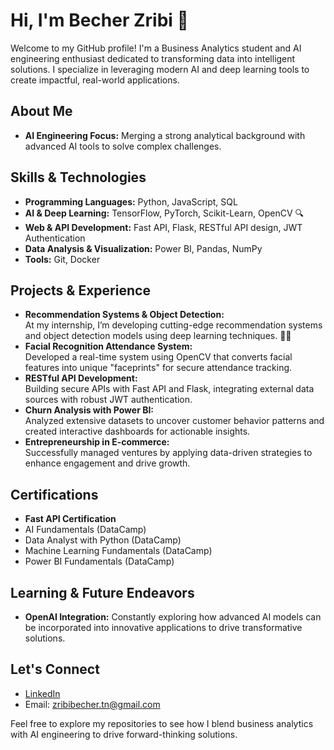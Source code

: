 # Hi, I'm Becher Zribi 👋

Welcome to my GitHub profile! I'm a Business Analytics student and AI engineering enthusiast dedicated to transforming data into intelligent solutions. I specialize in leveraging modern AI and deep learning tools to create impactful, real-world applications.

## About Me
- **AI Engineering Focus:** Merging a strong analytical background with advanced AI tools to solve complex challenges.

## Skills & Technologies
- **Programming Languages:** Python, JavaScript, SQL  
- **AI & Deep Learning:** TensorFlow, PyTorch, Scikit-Learn, OpenCV 🔍  
- **Web & API Development:** Fast API, Flask, RESTful API design, JWT Authentication  
- **Data Analysis & Visualization:** Power BI, Pandas, NumPy  
- **Tools:** Git, Docker

## Projects & Experience
- **Recommendation Systems & Object Detection:**  
  At my internship, I’m developing cutting-edge recommendation systems and object detection models using deep learning techniques. 🎯🏢  
- **Facial Recognition Attendance System:**  
  Developed a real-time system using OpenCV that converts facial features into unique "faceprints" for secure attendance tracking.
- **RESTful API Development:**  
  Building secure APIs with Fast API and Flask, integrating external data sources with robust JWT authentication.
- **Churn Analysis with Power BI:**  
  Analyzed extensive datasets to uncover customer behavior patterns and created interactive dashboards for actionable insights.
- **Entrepreneurship in E-commerce:**  
  Successfully managed ventures by applying data-driven strategies to enhance engagement and drive growth.

## Certifications
- **Fast API Certification**  
- AI Fundamentals (DataCamp)  
- Data Analyst with Python (DataCamp)  
- Machine Learning Fundamentals (DataCamp)  
- Power BI Fundamentals (DataCamp)

## Learning & Future Endeavors
- **OpenAI Integration:** Constantly exploring how advanced AI models can be incorporated into innovative applications to drive transformative solutions.

## Let's Connect
- [LinkedIn](https://www.linkedin.com/in/becher-zribi-026a8933a/)  
- Email: zribibecher.tn@gmail.com

Feel free to explore my repositories to see how I blend business analytics with AI engineering to drive forward-thinking solutions.
